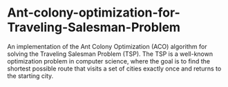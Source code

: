 # Ant-colony-optimization-for-Traveling-Salesman-Problem
An implementation of the Ant Colony Optimization (ACO) algorithm for solving the Traveling Salesman Problem (TSP). The TSP is a well-known optimization problem in computer science, where the goal is to find the shortest possible route that visits a set of cities exactly once and returns to the starting city.
